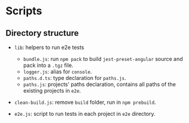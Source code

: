 # Scripts


## Directory structure

- `lib`: helpers to run e2e tests
    + `bundle.js`: run `npm pack` to build `jest-preset-angular` source and pack into a `.tgz` file.
    + `logger.js`: alias for `console`.
    + `paths.d.ts`: type declaration for `paths.js`.
    + `paths.js`: projects' paths declaration, contains all paths of the existing projects in `e2e`.
    
- `clean-build.js`: remove `build` folder, run in `npm prebuild`.
- `e2e.js`: script to run tests in each project in `e2e` directory.

    
